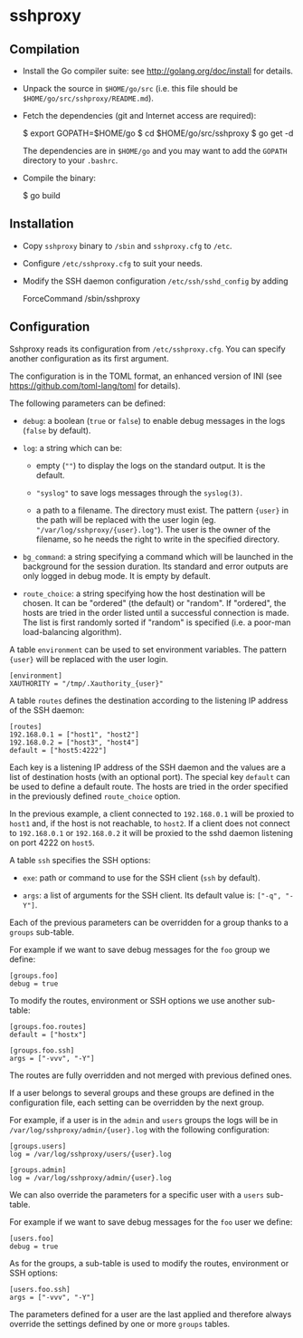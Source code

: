 # sshproxy

## Compilation

* Install the Go compiler suite: see http://golang.org/doc/install for details.

* Unpack the source in `$HOME/go/src` (i.e. this file should be
  `$HOME/go/src/sshproxy/README.md`).

* Fetch the dependencies (git and Internet access are required):

    $ export GOPATH=$HOME/go
    $ cd $HOME/go/src/sshproxy
    $ go get -d

  The dependencies are in `$HOME/go` and you may want to add the `GOPATH`
  directory to your `.bashrc`.

* Compile the binary:

    $ go build

## Installation

* Copy `sshproxy` binary to `/sbin` and `sshproxy.cfg` to `/etc`.

* Configure `/etc/sshproxy.cfg` to suit your needs.

* Modify the SSH daemon configuration `/etc/ssh/sshd_config` by adding

    ForceCommand /sbin/sshproxy

## Configuration

Sshproxy reads its configuration from `/etc/sshproxy.cfg`. You can specify
another configuration as its first argument.

The configuration is in the TOML format, an enhanced version of INI (see
https://github.com/toml-lang/toml for details).

The following parameters can be defined:

* `debug`: a boolean (`true` or `false`) to enable debug messages in the logs
  (`false` by default).

* `log`: a string which can be:

  - empty (`""`) to display the logs on the standard output. It is the default.

  - `"syslog"` to save logs messages through the `syslog(3)`.

  - a path to a filename. The directory must exist. The pattern `{user}` in the
    path will be replaced with the user login (eg.
    `"/var/log/sshproxy/{user}.log"`). The user is the owner of the filename,
    so he needs the right to write in the specified directory.

* `bg_command`: a string specifying a command which will be launched in the
  background for the session duration. Its standard and error outputs are only
  logged in debug mode. It is empty by default.

* `route_choice`: a string specifying how the host destination will be chosen.
  It can be "ordered" (the default) or "random".  If "ordered", the hosts are
  tried in the order listed until a successful connection is made.  The list is
  first randomly sorted if "random" is specified (i.e. a poor-man
  load-balancing algorithm).

A table `environment` can be used to set environment variables. The pattern
`{user}` will be replaced with the user login.

```
[environment]
XAUTHORITY = "/tmp/.Xauthority_{user}"
```

A table `routes` defines the destination according to the listening IP address
of the SSH daemon:

```
[routes]
192.168.0.1 = ["host1", "host2"]
192.168.0.2 = ["host3", "host4"]
default = ["host5:4222"]
```

Each key is a listening IP address of the SSH daemon and the values are a list
of destination hosts (with an optional port). The special key `default` can be
used to define a default route. The hosts are tried in the order specified in
the previously defined `route_choice` option.

In the previous example, a client connected to `192.168.0.1` will be proxied to
`host1` and, if the host is not reachable, to `host2`. If a client does not
connect to `192.168.0.1` or `192.168.0.2` it will be proxied to the sshd daemon
listening on port 4222 on `host5`.

A table `ssh` specifies the SSH options:

* `exe`: path or command to use for the SSH client (`ssh` by default).

* `args`: a list of arguments for the SSH client. Its default value is: `["-q",
  "-Y"]`.

Each of the previous parameters can be overridden for a group thanks to a
`groups` sub-table.

For example if we want to save debug messages for the `foo`
group we define:

```
[groups.foo]
debug = true
```

To modify the routes, environment or SSH options we use another sub-table:

```
[groups.foo.routes]
default = ["hostx"]

[groups.foo.ssh]
args = ["-vvv", "-Y"]
```

The routes are fully overridden and not merged with previous defined ones.

If a user belongs to several groups and these groups are defined in the
configuration file, each setting can be overridden by the next group.

For example, if a user is in the `admin` and `users` groups the logs will be in
`/var/log/sshproxy/admin/{user}.log` with the following configuration:

```
[groups.users]
log = /var/log/sshproxy/users/{user}.log

[groups.admin]
log = /var/log/sshproxy/admin/{user}.log
```

We can also override the parameters for a specific user with a `users`
sub-table.

For example if we want to save debug messages for the `foo` user we
define:

```
[users.foo]
debug = true
```

As for the groups, a sub-table is used to modify the routes, environment or SSH
options:

```
[users.foo.ssh]
args = ["-vvv", "-Y"]
```

The parameters defined for a user are the last applied and therefore always
override the settings defined by one or more `groups` tables.

